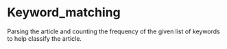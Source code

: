 # Keyword_matching

Parsing the article and counting the frequency of the given list of keywords to help classify the article.
